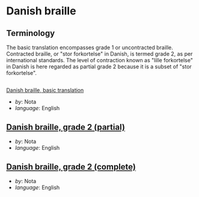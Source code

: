 # Danish braille

## Terminology
The basic translation encompasses grade 1 or uncontracted braille. Contracted braille, or "stor forkortelse" in Danish, is termed grade 2, as per international standards. The level of contraction known as "lille forkortelse" in Danish is here regarded as partial grade 2 because it is a subset of "stor forkortelse".

##
[Danish braille, basic translation](https://github.com/stesk/danishbraille/blob/master/DanishBrailleBasicTranslation.docx?raw=true)

- _by_: Nota
- _language_: English

## [Danish braille, grade 2 (partial)](https://github.com/stesk/danishbraille/blob/master/DanishBrailleGrade2Partial.docx?raw=true)

- _by_: Nota
- _language_: English

## [Danish braille, grade 2 (complete)](https://github.com/stesk/danishbraille/blob/master/DanishBrailleGrade2Complete.docx?raw=true)

- _by_: Nota
- _language_: English

